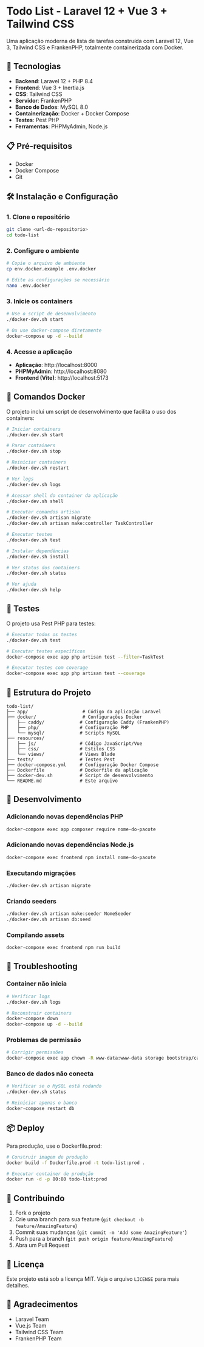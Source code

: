 # Todo List - Laravel 12 + Vue 3 + Tailwind CSS

Uma aplicação moderna de lista de tarefas construída com Laravel 12, Vue 3, Tailwind CSS e FrankenPHP, totalmente containerizada com Docker.

## 🚀 Tecnologias

- **Backend**: Laravel 12 + PHP 8.4
- **Frontend**: Vue 3 + Inertia.js
- **CSS**: Tailwind CSS
- **Servidor**: FrankenPHP
- **Banco de Dados**: MySQL 8.0
- **Containerização**: Docker + Docker Compose
- **Testes**: Pest PHP
- **Ferramentas**: PHPMyAdmin, Node.js

## 📋 Pré-requisitos

- Docker
- Docker Compose
- Git

## 🛠️ Instalação e Configuração

### 1. Clone o repositório
```bash
git clone <url-do-repositorio>
cd todo-list
```

### 2. Configure o ambiente
```bash
# Copie o arquivo de ambiente
cp env.docker.example .env.docker

# Edite as configurações se necessário
nano .env.docker
```

### 3. Inicie os containers
```bash
# Use o script de desenvolvimento
./docker-dev.sh start

# Ou use docker-compose diretamente
docker-compose up -d --build
```

### 4. Acesse a aplicação
- **Aplicação**: http://localhost:8000
- **PHPMyAdmin**: http://localhost:8080
- **Frontend (Vite)**: http://localhost:5173

## 🐳 Comandos Docker

O projeto inclui um script de desenvolvimento que facilita o uso dos containers:

```bash
# Iniciar containers
./docker-dev.sh start

# Parar containers
./docker-dev.sh stop

# Reiniciar containers
./docker-dev.sh restart

# Ver logs
./docker-dev.sh logs

# Acessar shell do container da aplicação
./docker-dev.sh shell

# Executar comandos artisan
./docker-dev.sh artisan migrate
./docker-dev.sh artisan make:controller TaskController

# Executar testes
./docker-dev.sh test

# Instalar dependências
./docker-dev.sh install

# Ver status dos containers
./docker-dev.sh status

# Ver ajuda
./docker-dev.sh help
```

## 🧪 Testes

O projeto usa Pest PHP para testes:

```bash
# Executar todos os testes
./docker-dev.sh test

# Executar testes específicos
docker-compose exec app php artisan test --filter=TaskTest

# Executar testes com coverage
docker-compose exec app php artisan test --coverage
```

## 📁 Estrutura do Projeto

```
todo-list/
├── app/                    # Código da aplicação Laravel
├── docker/                 # Configurações Docker
│   ├── caddy/             # Configuração Caddy (FrankenPHP)
│   ├── php/               # Configuração PHP
│   └── mysql/             # Scripts MySQL
├── resources/
│   ├── js/                # Código JavaScript/Vue
│   ├── css/               # Estilos CSS
│   └── views/             # Views Blade
├── tests/                 # Testes Pest
├── docker-compose.yml     # Configuração Docker Compose
├── Dockerfile             # Dockerfile da aplicação
├── docker-dev.sh          # Script de desenvolvimento
└── README.md              # Este arquivo
```

## 🔧 Desenvolvimento

### Adicionando novas dependências PHP
```bash
docker-compose exec app composer require nome-do-pacote
```

### Adicionando novas dependências Node.js
```bash
docker-compose exec frontend npm install nome-do-pacote
```

### Executando migrações
```bash
./docker-dev.sh artisan migrate
```

### Criando seeders
```bash
./docker-dev.sh artisan make:seeder NomeSeeder
./docker-dev.sh artisan db:seed
```

### Compilando assets
```bash
docker-compose exec frontend npm run build
```

## 🐛 Troubleshooting

### Container não inicia
```bash
# Verificar logs
./docker-dev.sh logs

# Reconstruir containers
docker-compose down
docker-compose up -d --build
```

### Problemas de permissão
```bash
# Corrigir permissões
docker-compose exec app chown -R www-data:www-data storage bootstrap/cache
```

### Banco de dados não conecta
```bash
# Verificar se o MySQL está rodando
./docker-dev.sh status

# Reiniciar apenas o banco
docker-compose restart db
```

## 📦 Deploy

Para produção, use o Dockerfile.prod:

```bash
# Construir imagem de produção
docker build -f Dockerfile.prod -t todo-list:prod .

# Executar container de produção
docker run -d -p 80:80 todo-list:prod
```

## 🤝 Contribuindo

1. Fork o projeto
2. Crie uma branch para sua feature (`git checkout -b feature/AmazingFeature`)
3. Commit suas mudanças (`git commit -m 'Add some AmazingFeature'`)
4. Push para a branch (`git push origin feature/AmazingFeature`)
5. Abra um Pull Request

## 📄 Licença

Este projeto está sob a licença MIT. Veja o arquivo `LICENSE` para mais detalhes.

## 🙏 Agradecimentos

- Laravel Team
- Vue.js Team
- Tailwind CSS Team
- FrankenPHP Team
